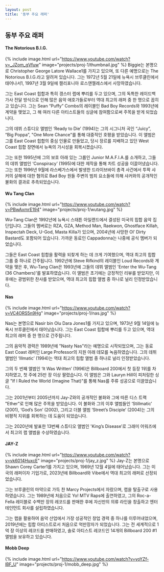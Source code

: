 ```yaml
---
layout: post
title: '동부 주요 래퍼'
---
```

## 동부 주요 래퍼

#### The Notorious B.I.G.

{% include image.html url="https://www.youtube.com/watch?v=_JZom_gVfuw" image="projects/proj-1/thumbnail.jpg" %}
Biggie는 본명으로 Christopher George Latore Wallace1를 가지고 있으며, 또 다른 예명으로는 The Notorious B.I.G.라고 알려져 있습니다. 그는 1972년 5월 21일에 뉴욕시 브루클린에서 태어나서1, 1997년 3월 9일에 캘리포니아 로스앤젤레스에서 사망하였습니다.

그는 East Coast 힙합과 특히 갱스터 랩에 뿌리를 두고 있으며, 그의 독특한 레이드백 가사 전달 방식으로 인해 많은 음악 애호가들로부터 역대 최고의 래퍼 중 한 명으로 꼽히고 있습니다. 그는 Sean “Puffy” Combs의 레이블인 Bad Boy Records와 1993년에 계약을 맺었고, 그 해 여러 다른 아티스트들의 싱글에 참여함으로써 주목을 받게 되었습니다.

그의 데뷔 스튜디오 앨범인 ‘Ready to Die’ (1994)는 그의 시그니처 곡인 “Juicy”, “Big Poppa”, "One More Chance"를 통해 대중적인 호평을 받았습니다. 이 앨범은 그를 East Coast 힙합의 중심 인물로 만들었고, 당시 장르를 지배하고 있던 West Coast 힙합 장면에서 뉴욕의 가시성을 회복시켰습니다.

그는 또한 1995년에 그의 보호 아래 있는 그룹인 Junior M.A.F.I.A.를 소개하고, 그들의 데뷔 앨범인 ‘Conspiracy’ (1995)에 대한 제작을 통해 차트 성공을 이끌어냈습니다. 그는 또한 1996년 9월에 라스베가스에서 발생한 드라이브바이 총격 사건에서 투팍 샤커의 살해에 대한 혐의로 Bad Boy 원들 주변의 범죄 요소들에 의해 샤커와의 공개적인 불화의 결과로 추측되었습니다.

#### Wu Tang Clan

{% include image.html url="https://www.youtube.com/watch?v=PBwAxmrE194" image="projects/proj-1/wutang.jpg" %}

Wu-Tang Clan은 1992년에 뉴욕시 스태튼 아일랜드에서 결성된 미국의 힙합 음악 집단입니다. 그들의 멤버로는 RZA, GZA, Method Man, Raekwon, Ghostface Killah, Inspectah Deck, U-God, Masta Killa가 있으며, 2004년에 사망한 Ol’ Dirty Bastard도 포함되어 있습니다. 가까운 동료인 Cappadonna는 나중에 공식 멤버가 되었습니다.

그들은 East Coast 힙합을 활력을 되찾게 하는 데 크게 기여했으며, 역대 최고의 힙합 그룹 중 하나로 간주됩니다. 1992년에 Steve Rifkind의 레이블인 Loud Records와 계약을 맺은 후, Wu-Tang Clan은 1993년에 그들의 데뷔 앨범인 'Enter the Wu-Tang (36 Chambers)'를 발표하였습니다. 이 앨범은 초기에는 긍정적인 리뷰를 받았지만, 이후에는 광범위한 찬사를 받았으며, 역대 최고의 힙합 앨범 중 하나로 널리 인정받았습니다.

#### Nas

{% include image.html url="https://www.youtube.com/watch?v=VC4ORS5n9Hg" image="projects/proj-1/nas.jpg" %}

Nas는 본명으로 Nasir bin Olu Dara Jones1를 가지고 있으며, 1973년 9월 14일에 뉴욕시 브루클린에서 태어났습니다. 그는 East Coast 힙합에 뿌리를 두고 있으며, 역대 최고의 래퍼 중 한 명으로 간주됩니다.

그의 음악적 경력은 1989년에 "Nasty Nas"라는 예명으로 시작되었으며, 그는 동료 East Coast 래퍼인 Large Professor의 지원 아래 데모를 녹음하였습니다. 그의 데뷔 앨범인 ‘Illmatic’ (1994)는 역대 최고의 힙합 앨범 중 하나로 널리 인정받았습니다.

그의 두 번째 앨범인 ‘It Was Written’ (1996)은 Billboard 200에서 첫 등장 1위를 차지하였고, 첫 주에 25만 장 이상 팔렸습니다. 이 앨범은 그와 Lauryn Hill이 피처링한 싱글 "If I Ruled the World (Imagine That)"를 통해 Nas를 주류 성공으로 이끌었습니다.

그는 2001년부터 2005년까지 Jay-Z와의 공개적인 불화와 그에 따른 디스 트랙 "Ether"로 인해 많은 주목을 받았습니다. 이 불화와 그의 이후 앨범들인 ‘Stillmatic’ (2001), ‘God’s Son’ (2002), 그리고 더블 앨범 ‘Street’s Disciple’ (2004)는 그의 비평적 지위를 회복하는 데 도움이 되었습니다.

그는 2020년에 발표한 13번째 스튜디오 앨범인 'King’s Disease’로 그래미 어워즈에서 최고의 랩 앨범을 수상하였습니다.

#### JAY-Z

{% include image.html url="https://www.youtube.com/watch?v=vk6014HuxcE" image="projects/proj-1/jay_z.jpg" %}
Jay-Z는 본명으로 Shawn Corey Carter1를 가지고 있으며, 1969년 12월 4일에 태어났습니다. 그는 미국의 래퍼이자 기업가로, 2023년에 Billboard와 Vibe에서 역대 최고의 래퍼로 선정되었습니다.

그는 브루클린의 마약으로 가득 찬 Marcy Projects에서 자랐으며, 랩을 탈출구로 사용하였습니다. 그는 1989년에 처음으로 Yo! MTV Raps에 출연하였고, 그의 Roc-a-Fella 레이블로 수백만 장의 레코드를 판매한 후에 자신만의 의류 라인을 창출하고 엔터테인먼트 회사를 설립하였습니다.

그는 랩을 활용하여 음악 산업에서 가장 성공적인 창업 경력 중 하나를 이루어내었으며, 2019년에는 힙합 아티스트로서 처음으로 억만장자가 되었습니다. 그는 전 세계적으로 1억 장 이상의 레코드를 판매하였고, 솔로 아티스트 레코드인 14개의 Billboard 200 #1 앨범을 보유하고 있습니다.

#### Mobb Deep

{% include image.html url="https://www.youtube.com/watch?v=yoYZf-lBF_U" image="projects/proj-1/mobb_deep.jpg" %}